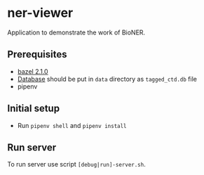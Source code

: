 # ner-viewer

Application to demonstrate the work of BioNER.

## Prerequisites

- [bazel 2.1.0](https://github.com/bazelbuild/bazel/releases/tag/2.1.0)
- [Database](https://drive.google.com/file/d/1YFquFDSc7jHuSbfeCyIXnzh4-cyWMGdn/view?usp=sharing) 
  should be put in `data` directory as `tagged_ctd.db` file
- pipenv

## Initial setup

- Run `pipenv shell` and `pipenv install`

## Run server
To run server use script `[debug|run]-server.sh`.